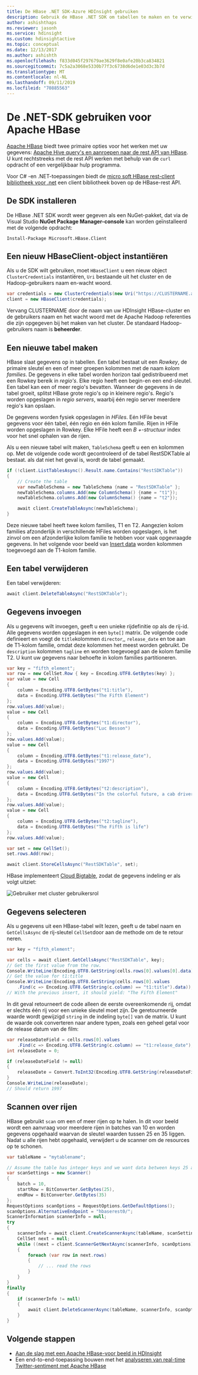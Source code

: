 ```yaml
---
title: De HBase .NET SDK-Azure HDInsight gebruiken
description: Gebruik de HBase .NET SDK om tabellen te maken en te verwijderen en om gegevens te lezen en te schrijven.
author: ashishthaps
ms.reviewer: jasonh
ms.service: hdinsight
ms.custom: hdinsightactive
ms.topic: conceptual
ms.date: 12/13/2017
ms.author: ashishth
ms.openlocfilehash: f833d045f297679ae3629f8e0afe20b3ca834821
ms.sourcegitcommit: 7c5a2a3068e5330b77f3c6738d6de1e03d3c3b7d
ms.translationtype: MT
ms.contentlocale: nl-NL
ms.lasthandoff: 09/11/2019
ms.locfileid: "70885563"
---
```

# <a name="use-the-net-sdk-for-apache-hbase"></a>De .NET-SDK gebruiken voor Apache HBase

[Apache HBase](apache-hbase-overview.md) biedt twee primaire opties voor het werken met uw gegevens: [Apache Hive query's en aanroepen naar de rest API van HBase](apache-hbase-tutorial-get-started-linux.md). U kunt rechtstreeks met de rest API werken met behulp van de `curl` opdracht of een vergelijkbaar hulp programma.

Voor C# -en .NET-toepassingen biedt de [micro soft HBase rest-client bibliotheek voor .net](https://www.nuget.org/packages/Microsoft.HBase.Client/) een client bibliotheek boven op de HBase-rest API.

## <a name="install-the-sdk"></a>De SDK installeren

De HBase .NET SDK wordt weer gegeven als een NuGet-pakket, dat via de Visual Studio **NuGet Package Manager-console** kan worden geïnstalleerd met de volgende opdracht:

    Install-Package Microsoft.HBase.Client

## <a name="instantiate-a-new-hbaseclient-object"></a>Een nieuw HBaseClient-object instantiëren

Als u de SDK wilt gebruiken, moet `HBaseClient` u een nieuw object `ClusterCredentials` instantiëren, `Uri` bestaande uit het cluster en de Hadoop-gebruikers naam en-wacht woord.

```csharp
var credentials = new ClusterCredentials(new Uri("https://CLUSTERNAME.azurehdinsight.net"), "USERNAME", "PASSWORD");
client = new HBaseClient(credentials);
```

Vervang CLUSTERNAME door de naam van uw HDInsight HBase-cluster en de gebruikers naam en het wacht woord met de Apache Hadoop referenties die zijn opgegeven bij het maken van het cluster. De standaard Hadoop-gebruikers naam is **beheerder**.

## <a name="create-a-new-table"></a>Een nieuwe tabel maken

HBase slaat gegevens op in tabellen. Een tabel bestaat uit een *Rowkey*, de primaire sleutel en een of meer groepen kolommen met de naam *kolom families*. De gegevens in elke tabel worden horizon taal gedistribueerd met een Rowkey bereik in *regio's*. Elke regio heeft een begin-en een end-sleutel. Een tabel kan een of meer regio's bevatten. Wanneer de gegevens in de tabel groeit, splitst HBase grote regio's op in kleinere regio's. Regio's worden opgeslagen in *regio servers*, waarbij één regio server meerdere regio's kan opslaan.

De gegevens worden fysiek opgeslagen in *HFiles*. Eén HFile bevat gegevens voor één tabel, één regio en één kolom familie. Rijen in HFile worden opgeslagen in Rowkey. Elke HFile heeft een *B +-structuur* index voor het snel ophalen van de rijen.

Als u een nieuwe tabel wilt maken, `TableSchema` geeft u een en kolommen op. Met de volgende code wordt gecontroleerd of de tabel RestSDKTable al bestaat. als dat niet het geval is, wordt de tabel gemaakt.

```csharp
if (!client.ListTablesAsync().Result.name.Contains("RestSDKTable"))
{
    // Create the table
    var newTableSchema = new TableSchema {name = "RestSDKTable" };
    newTableSchema.columns.Add(new ColumnSchema() {name = "t1"});
    newTableSchema.columns.Add(new ColumnSchema() {name = "t2"});

    await client.CreateTableAsync(newTableSchema);
}
```

Deze nieuwe tabel heeft twee kolom families, T1 en T2. Aangezien kolom families afzonderlijk in verschillende HFiles worden opgeslagen, is het zinvol om een afzonderlijke kolom familie te hebben voor vaak opgevraagde gegevens. In het volgende voor beeld van [Insert data](#insert-data) worden kolommen toegevoegd aan de T1-kolom familie.

## <a name="delete-a-table"></a>Een tabel verwijderen

Een tabel verwijderen:

```csharp
await client.DeleteTableAsync("RestSDKTable");
```

## <a name="insert-data"></a>Gegevens invoegen

Als u gegevens wilt invoegen, geeft u een unieke rijdefinitie op als de rij-id. Alle gegevens worden opgeslagen in een `byte[]` matrix. De volgende code definieert en voegt de `title`kolommen `director`,, `release_date` en toe aan de T1-kolom familie, omdat deze kolommen het meest worden gebruikt. De `description` kolommen `tagline` en worden toegevoegd aan de kolom familie T2. U kunt uw gegevens naar behoefte in kolom families partitioneren.

```csharp
var key = "fifth_element";
var row = new CellSet.Row { key = Encoding.UTF8.GetBytes(key) };
var value = new Cell
{
    column = Encoding.UTF8.GetBytes("t1:title"),
    data = Encoding.UTF8.GetBytes("The Fifth Element")
};
row.values.Add(value);
value = new Cell
{
    column = Encoding.UTF8.GetBytes("t1:director"),
    data = Encoding.UTF8.GetBytes("Luc Besson")
};
row.values.Add(value);
value = new Cell
{
    column = Encoding.UTF8.GetBytes("t1:release_date"),
    data = Encoding.UTF8.GetBytes("1997")
};
row.values.Add(value);
value = new Cell
{
    column = Encoding.UTF8.GetBytes("t2:description"),
    data = Encoding.UTF8.GetBytes("In the colorful future, a cab driver unwittingly becomes the central figure in the search for a legendary cosmic weapon to keep Evil and Mr Zorg at bay.")
};
row.values.Add(value);
value = new Cell
{
    column = Encoding.UTF8.GetBytes("t2:tagline"),
    data = Encoding.UTF8.GetBytes("The Fifth is life")
};
row.values.Add(value);

var set = new CellSet();
set.rows.Add(row);

await client.StoreCellsAsync("RestSDKTable", set);
```

HBase implementeert [Cloud Bigtable](https://cloud.google.com/bigtable/), zodat de gegevens indeling er als volgt uitziet:

![Gebruiker met cluster gebruikersrol](./media/apache-hbase-rest-sdk/hdinsight-table-roles.png)

## <a name="select-data"></a>Gegevens selecteren

Als u gegevens uit een HBase-tabel wilt lezen, geeft u de tabel naam en `GetCellsAsync` de rij-sleutel `CellSet`door aan de methode om de te retour neren.

```csharp
var key = "fifth_element";

var cells = await client.GetCellsAsync("RestSDKTable", key);
// Get the first value from the row.
Console.WriteLine(Encoding.UTF8.GetString(cells.rows[0].values[0].data));
// Get the value for t1:title
Console.WriteLine(Encoding.UTF8.GetString(cells.rows[0].values
    .Find(c => Encoding.UTF8.GetString(c.column) == "t1:title").data));
// With the previous insert, it should yield: "The Fifth Element"
```

In dit geval retourneert de code alleen de eerste overeenkomende rij, omdat er slechts één rij voor een unieke sleutel moet zijn. De geretourneerde waarde wordt gewijzigd `string` in de indeling `byte[]` van de matrix. U kunt de waarde ook converteren naar andere typen, zoals een geheel getal voor de release datum van de film:

```csharp
var releaseDateField = cells.rows[0].values
    .Find(c => Encoding.UTF8.GetString(c.column) == "t1:release_date");
int releaseDate = 0;

if (releaseDateField != null)
{
    releaseDate = Convert.ToInt32(Encoding.UTF8.GetString(releaseDateField.data));
}
Console.WriteLine(releaseDate);
// Should return 1997
```

## <a name="scan-over-rows"></a>Scannen over rijen

HBase gebruikt `scan` om een of meer rijen op te halen. In dit voor beeld wordt een aanvraag voor meerdere rijen in batches van 10 en worden gegevens opgehaald waarvan de sleutel waarden tussen 25 en 35 liggen. Nadat u alle rijen hebt opgehaald, verwijdert u de scanner om de resources op te schonen.

```csharp
var tableName = "mytablename";

// Assume the table has integer keys and we want data between keys 25 and 35
var scanSettings = new Scanner()
{
    batch = 10,
    startRow = BitConverter.GetBytes(25),
    endRow = BitConverter.GetBytes(35)
};
RequestOptions scanOptions = RequestOptions.GetDefaultOptions();
scanOptions.AlternativeEndpoint = "hbaserest0/";
ScannerInformation scannerInfo = null;
try
{
    scannerInfo = await client.CreateScannerAsync(tableName, scanSettings, scanOptions);
    CellSet next = null;
    while ((next = client.ScannerGetNextAsync(scannerInfo, scanOptions).Result) != null)
    {
        foreach (var row in next.rows)
        {
            // ... read the rows
        }
    }
}
finally
{
    if (scannerInfo != null)
    {
        await client.DeleteScannerAsync(tableName, scannerInfo, scanOptions);
    }
}
```

## <a name="next-steps"></a>Volgende stappen

* [Aan de slag met een Apache HBase-voor beeld in HDInsight](apache-hbase-tutorial-get-started-linux.md)
* Een end-to-end-toepassing bouwen met het [analyseren van real-time Twitter-sentiment met Apache HBase](../hdinsight-hbase-analyze-twitter-sentiment.md)
